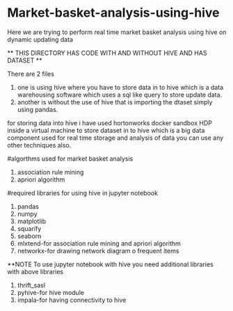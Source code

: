 # Market-basket-analysis-using-hive
Here we are trying to perform real time market basket analysis using hive on dynamic updating data

** THIS DIRECTORY HAS CODE WITH AND WITHOUT HIVE AND HAS DATASET ** 

There are 2 files 
1. one is using hive where you have to store data in to hive which is a data warehousing software which uses a sql like query to store update data.
2. another is without the use of hive that is importing the dtaset simply using pandas.

for storing data into hive i have used hortonworks docker sandbox HDP inside a virtual machine to store dataset in to hive which is a big data component used for real time storage and analysis of data you can use any other techniques also.

#algorthms used for market basket analysis
1. association rule mining
2. apriori algorithm

#required libraries for using hive in jupyter notebook
1. pandas
2. numpy
3. matplotlib
4. squarify
5. seaborn
6. mlxtend-for association rule mining and apriori algorithm
7. networkx-for drawing network diagram o frequent items

**NOTE To use jupyter notebook with hive you need additional libraries with above libraries
1. thrift_sasl 
2. pyhive-for hive module
3. impala-for having connectivity to hive 
